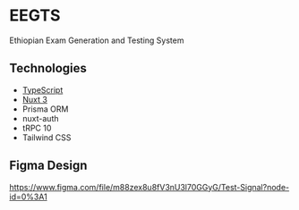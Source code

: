 # EEGTS
Ethiopian Exam Generation and Testing System

## Technologies

- [TypeScript](https://www.typescriptlang.org/)
- [Nuxt 3](https://nuxt.com)
- Prisma ORM
- nuxt-auth
- tRPC 10
- Tailwind CSS

## Figma Design
https://www.figma.com/file/m88zex8u8fV3nU3l70GGyG/Test-Signal?node-id=0%3A1


